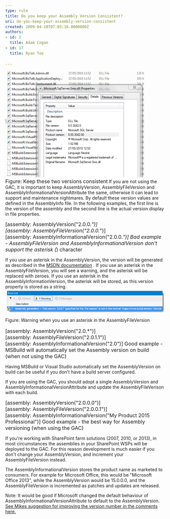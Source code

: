 ```yaml
---
type: rule
title: Do you keep your Assembly Version Consistent?
uri: do-you-keep-your-assembly-version-consistent
created: 2009-04-28T07:03:16.0000000Z
authors:
- id: 1
  title: Adam Cogan
- id: 17
  title: Ryan Tee

---
```




<span class='intro'> 
  <img class="ms-rteCustom-ImageArea" src="VersionConsistent1.jpg" alt="" /> <br>
<font class="ms-rteCustom-FigureNormal" size="+0">Figure&#58; Keep these two versions consistent</font> If you are not using the GAC, it is important to keep AssemblyVersion, AssemblyFil​eVersion and AssemblyInformationalVersionAttribute the same, otherwise it can lead to support and maintenance nightmares. By default these version values are defined in the AssemblyInfo file. In the following examples, the first line is the version of the assembly and the second line is the actual version display in file properties.<br>
 </span>

<font class="ms-rteCustom-CodeArea" size="+0"> [assembly&#58; AssemblyVersion(<font class="ms-rteCustom-Highlight" size="+0">&quot;2.0.0.*&quot;</font>)]<br> [assembly&#58; AssemblyFileVersion(<font class="ms-rteCustom-Highlight" size="+0">&quot;2.0.0.*&quot;</font>)]<br> [assembly&#58; AssemblyInformationalVersion​(<font class="ms-rteCustom-Highlight">&quot;2.0.0.*&quot;</font>)] </font> 
<font class="ms-rteCustom-FigureBad" size="+0">Bad example - AssemblyFileVersion and AssemblyInformationalVersion don't support the asterisk (*) character</font> 
<p>If you use an asterisk in the AssemblyVersion, the version will be generated as described in the <a href="https&#58;//msdn.microsoft.com/en-us/library/system.reflection.assemblyversionattribute%28v=vs.110%29.aspx">MSDN documentation</a> . If you use an asterisk in the AssemblyFileVersion, you will see a warning, and the asterisk will be replaced with&#160;zeroes. If you use an asterisk in the AssemblyInformationVersion, the asterisk will be stored, as this version property is stored as a string.<img alt="AssemblyFileVersion-Warning.png" src="AssemblyFileVersion-Warning.png" style="margin&#58;5px;width&#58;650px;line-height&#58;1.6;font-size&#58;12px;" /><span style="line-height&#58;1.6;font-size&#58;12px;background-color&#58;#f5f5f5;">
   </span><span class="ssw15-rteStyle-Caption">Figure&#58; Warning when you use an asterisk in the AssemblyFileVersion</span><span style="line-height&#58;1.6;font-size&#58;12px;background-color&#58;#f5f5f5;">​</span></p><font class="ms-rteCustom-CodeArea" size="+0">[assembly&#58; AssemblyVersion(<font class="ms-rteCustom-Highlight" size="+0">&quot;2.0.*&quot;</font>)]<br> [assembly&#58; AssemblyFileVersion(<font class="ms-rteCustom-Highlight" size="+0">&quot;2.0.1.1&quot;</font>)]<br> [assembly&#58; AssemblyInformationalVersion(<font class="ms-rteCustom-Highlight" size="+0">&quot;2.0&quot;</font>)] </font> 
<font class="ms-rteCustom-FigureGood" size="+0">Good example - MSBuild will automatically set the Assembly version on build (when not using the GAC)</font> 
<p>Having MSBuild or Visual Studio automatically set the AssemblyVersion on build can be useful if you don't have a build server configured.</p><p>If you are using the GAC, you should adopt a single AssemblyVersion and AssemblyInformationalVersionAttribute and update the AssemblyFileVerison with each build.</p> 
<font class="ms-rteCustom-CodeArea" size="+0"> [assembly&#58; AssemblyVersion(<font class="ms-rteCustom-Highlight" size="+0">&quot;2.0.0.0&quot;</font>)]<br> [assembly&#58; AssemblyFileVersion(<font class="ms-rteCustom-Highlight" size="+0">&quot;2.0.0.1&quot;</font>)]<br> [assembly&#58; AssemblyInformationalVersion(<font class="ms-rteCustom-Highlight" size="+0">&quot;My Product 2015 Professional&quot;</font>)] </font> 
<font class="ms-rteCustom-FigureGood" size="+0">Good example - the best way for Assembly versioning (when using the GAC)</font> 
<p>If you're working with SharePoint farm solutions (2007, 2010, or 2013), in most circumstances the assemblies in your SharePoint WSPs will be deployed to the GAC. For this reason development is much easier&#160;if you don't change your&#160;AssemblyVersion, and increment your AssemblyFileVersion instead.​</p><p>The AssemblyInformationalVersion stores the product name as marketed to consumers. For example for Microsoft Office, this would be&#160;&quot;Microsoft Office 2013&quot;, while the AssemblyVersion would be 15.0.0.0, and the AssemblyFileVersion is incremented&#160;as patches and updates are released.</p><p> Note&#58; It would be good if Microsoft changed the default behaviour of AssemblyInformationalVersionAttribute to default to the AssemblyVersion. <a href="http&#58;//msdn.microsoft.com/en-us/library/system.reflection.assemblyinformationalversionattribute.aspx">See Mikes suggestion for improving the version number in the comments here.</a> <img title="You are now leaving SSW" src="/Style%20Library/SSW/CoreImages/external.png" alt="" /> <img title="You are now leaving SSW" src="/Style%20Library/SSW/CoreImages/external.png" alt="" /> </p>


